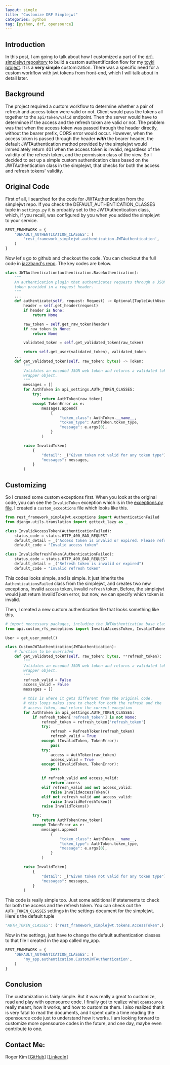 ```yaml
---
layout: single
title: "Customize DRF Simplejwt"
categories: python
tag: [python, drf, opensource] 
---
```

## Introduction 
In this post, I am going to talk about how I customized a part of the [drf-simplejwt repository](https://github.com/jazzband/djangorestframework-simplejwt) to build a custom authentification flow for my [toyki project](https://toyki-homepage.vercel.app/). It is a **very simple** customization. There was a specific need for a custom workflow with jwt tokens from front-end, which I will talk about in detail later.

## Background
The project required a custom workflow to determine whether a pair of refresh and access token were valid or not. Client would pass the tokens all together to the `api/token/valid` endpoint. Then the server would have to determince if the access and the refresh token are valid or not. The problem was that when the access token was passed through the header directly, without the bearer prefix, CORS error would occur. However, when the access token is passed through the header ***with*** the bearer header, the default JWTAuthentication method provided by the simplejwt would immediately return 401 when the access token is invalid, regardless of the validity of the refresh token, and the permission class of the view. So I decided to set up a simple custom authentication class based on the JWTAuthentication class in the simplejwt, that checks for both the access and refresh tokens' validity.

## Original Code
First of all, I searched for the code for JWTAuthentication from the simplejwt repo. If you check the DEFAULT_AUTHENTICATION_CLASSES tuple in `settings.py` it is probably set to the JWTAuthentication class, which, if you recall, was configured by you when you added the simplejwt to your service.
```python
REST_FRAMEWORK = {
    'DEFAULT_AUTHENTICATION_CLASSES': (
        'rest_framework_simplejwt.authentication.JWTAuthentication',
    )
}
```
Now let's go to github and checkout the code. You can checkout the full code in [jazzband's repo](https://github.com/jazzband/djangorestframework-simplejwt/blob/master/rest_framework_simplejwt/authentication.py). The key codes are below.
```python
class JWTAuthentication(authentication.BaseAuthentication):
    """
    An authentication plugin that authenticates requests through a JSON web
    token provided in a request header.
    """
    ...
    def authenticate(self, request: Request) -> Optional[Tuple[AuthUser, Token]]:
        header = self.get_header(request)
        if header is None:
            return None

        raw_token = self.get_raw_token(header)
        if raw_token is None:
            return None

        validated_token = self.get_validated_token(raw_token)

        return self.get_user(validated_token), validated_token
    ...
    def get_validated_token(self, raw_token: bytes) -> Token:
        """
        Validates an encoded JSON web token and returns a validated token
        wrapper object.
        """
        messages = []
        for AuthToken in api_settings.AUTH_TOKEN_CLASSES:
            try:
                return AuthToken(raw_token)
            except TokenError as e:
                messages.append(
                    {
                        "token_class": AuthToken.__name__,
                        "token_type": AuthToken.token_type,
                        "message": e.args[0],
                    }
                )

        raise InvalidToken(
            {
                "detail": _("Given token not valid for any token type"),
                "messages": messages,
            }
        )
```

## Customizing
So I created some custom exceptions first. When you look at the original code, you can see the `InvalidToken` exception which is in the [exceptions.py file](https://github.com/jazzband/djangorestframework-simplejwt/blob/master/rest_framework_simplejwt/exceptions.py). I created a `custom_exceptions` file which looks like this.
```python
from rest_framework_simplejwt.exceptions import AuthenticationFailed
from django.utils.translation import gettext_lazy as _

class InvalidAccessToken(AuthenticationFailed):
    status_code = status.HTTP_400_BAD_REQUEST
    default_detail = _("Access token is invalid or expired. Please refresh using refresh token")
    default_code = "Invalid access token"

class InvalidRefreshToken(AuthenticationFailed):
    status_code = status.HTTP_400_BAD_REQUEST
    default_detail = _("Refresh token is invalid or expired")
    default_code = "Invalid refresh token"
```
This codes looks simple, and is simple. It just inherits the `AuthenticationsFailed` class from the simplejwt, and creates two new exceptions, Invalid `access` token, invalid `refresh` token, Before, the simplejwt would just return InvalidToken error, but now, we can specify which token is invalid.

Then, I created a new custom authentication file that looks something like this.
```python
# import neccessary packages, including the JWTAuthentication base class
from api.custom_rfs_exceptions import InvalidAccessToken, InvalidTokens, InvalidRefreshToken

User = get_user_model()

class CustomJWTAuthentication(JWTAuthentication):
    # function to be overrided
    def get_validated_token(self, raw_token: bytes, **refresh_token):
        """
        Validates an encoded JSON web token and returns a validated token
        wrapper object.
        """
        refresh_valid = False
        access_valid = False
        messages = []

        # this is where it gets different from the original code.
        # this loops makes sure to check for both the refresh and the
        # access token, and return the correct exception
        for AuthToken in api_settings.AUTH_TOKEN_CLASSES:
            if refresh_token['refresh_token'] is not None:
                refresh_token = refresh_token['refresh_token']
                try:
                    refresh = RefreshToken(refresh_token)
                    refresh_valid = True
                except (InvalidToken, TokenError):
                    pass
                try:
                    access = AuthToken(raw_token)
                    access_valid = True
                except (InvalidToken, TokenError):
                    pass

                if refresh_valid and access_valid:
                    return access
                elif refresh_valid and not access_valid:
                    raise InvalidAccessToken()
                elif not refresh_valid and access_valid:
                    raise InvalidRefreshToken()
                raise InvalidTokens()

            try:
                return AuthToken(raw_token)
            except TokenError as e:                
                messages.append(
                    {
                        "token_class": AuthToken.__name__,
                        "token_type": AuthToken.token_type,
                        "message": e.args[0],
                    }
                )

        raise InvalidToken(
            {
                "detail": _("Given token not valid for any token type"),
                "messages": messages,
            }
        )
```
This code is really simple too. Just some additional if statements to check for both the access and the refresh token. You can check out the `AUTH_TOKEN_CLASSES` settings in the settings document for the simplejwt. Here's the default tuple
```python
"AUTH_TOKEN_CLASSES": ("rest_framework_simplejwt.tokens.AccessToken",),
```

Now in the settings, just have to change the default authentication classes to that file I created in the app called my_app.
```python
REST_FRAMEWORK = {
    'DEFAULT_AUTHENTICATION_CLASSES': (
        'my_app.authentication.CustomJWTAuthentication',
    )
}
```

## Conclusion
The customization is fairly simple. But it was really a great to customize, read and play with opensource code. I finally got to realize what `opensource` really meant, how it works, and how to customize them. I also realized that it is very fatal to read the documents, and I spent quite a time reading the opensource code just to understand how it works. I am looking forward to customize more opensource codes in the future, and one day, maybe even contribute to one.

## Contact Me:
Roger Kim [[GitHub](https://github.com/kmsrogerkim)] [[LinkedIn](https://www.linkedin.com/in/kmsrogerkim/)] 



